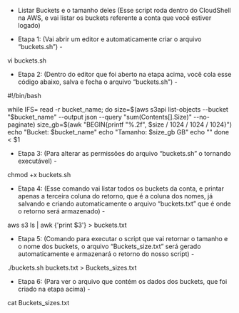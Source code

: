 - Listar Buckets e o tamanho deles
(Esse script roda dentro do CloudShell na AWS, e vai listar os buckets referente a conta que você estiver logado)

- Etapa 1: (Vai abrir um editor e automaticamente criar o arquivo “buckets.sh”) -

vi buckets.sh 
- Etapa 2: (Dentro do editor que foi aberto na etapa acima, você cola esse código abaixo, salva e fecha o arquivo “buckets.sh”) -

#!/bin/bash

while IFS= read -r bucket_name; do
    size=$(aws s3api list-objects --bucket "$bucket_name" --output json --query "sum(Contents[].Size)" --no-paginate)
    size_gb=$(awk "BEGIN{printf \"%.2f\", $size / 1024 / 1024 / 1024}")
    echo "Bucket: $bucket_name"
    echo "Tamanho: $size_gb GB"
    echo ""
done < $1
- Etapa 3: (Para alterar as permissões do arquivo “buckets.sh” o tornando executável) -

chmod +x buckets.sh
- Etapa 4: (Esse comando vai listar todos os buckets da conta, e printar apenas a terceira coluna do retorno, que é a coluna dos nomes, já salvando e criando automaticamente o arquivo “buckets.txt” que é onde o retorno será armazenado) -

aws s3 ls | awk {'print $3'} > buckets.txt
- Etapa 5: (Comando para executar o script que vai retornar o tamanho e o nome dos buckets, o arquivo “Buckets_size.txt” será gerado automaticamente e armazenará o retorno do nosso script) -

./buckets.sh buckets.txt > Buckets_sizes.txt
- Etapa 6: (Para ver o arquivo que contém os dados dos buckets, que foi criado na etapa acima) -

cat Buckets_sizes.txt
